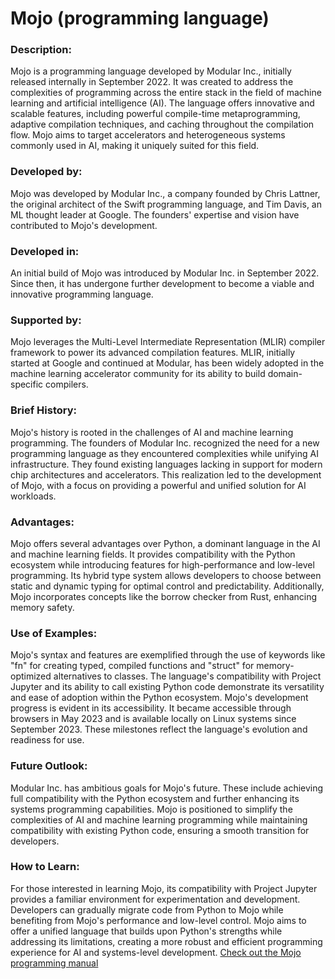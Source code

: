 # Mojo (programming language)


### Description:

Mojo is a programming language developed by Modular Inc., initially released internally in September 2022. It was created to address the complexities of programming across the entire stack in the field of machine learning and artificial intelligence (AI). The language offers innovative and scalable features, including powerful compile-time metaprogramming, adaptive compilation techniques, and caching throughout the compilation flow. Mojo aims to target accelerators and heterogeneous systems commonly used in AI, making it uniquely suited for this field.

### Developed by:

Mojo was developed by Modular Inc., a company founded by Chris Lattner, the original architect of the Swift programming language, and Tim Davis, an ML thought leader at Google. The founders' expertise and vision have contributed to Mojo's development.

### Developed in:

An initial build of Mojo was introduced by Modular Inc. in September 2022. Since then, it has undergone further development to become a viable and innovative programming language.

### Supported by:

Mojo leverages the Multi-Level Intermediate Representation (MLIR) compiler framework to power its advanced compilation features. MLIR, initially started at Google and continued at Modular, has been widely adopted in the machine learning accelerator community for its ability to build domain-specific compilers.

### Brief History:

Mojo's history is rooted in the challenges of AI and machine learning programming. The founders of Modular Inc. recognized the need for a new programming language as they encountered complexities while unifying AI infrastructure. They found existing languages lacking in support for modern chip architectures and accelerators. This realization led to the development of Mojo, with a focus on providing a powerful and unified solution for AI workloads.

### Advantages:

Mojo offers several advantages over Python, a dominant language in the AI and machine learning fields. It provides compatibility with the Python ecosystem while introducing features for high-performance and low-level programming. Its hybrid type system allows developers to choose between static and dynamic typing for optimal control and predictability. Additionally, Mojo incorporates concepts like the borrow checker from Rust, enhancing memory safety.

### Use of Examples:

Mojo's syntax and features are exemplified through the use of keywords like "fn" for creating typed, compiled functions and "struct" for memory-optimized alternatives to classes. The language's compatibility with Project Jupyter and its ability to call existing Python code demonstrate its versatility and ease of adoption within the Python ecosystem.
Mojo's development progress is evident in its accessibility. It became accessible through browsers in May 2023 and is available locally on Linux systems since September 2023. These milestones reflect the language's evolution and readiness for use.

### Future Outlook:

Modular Inc. has ambitious goals for Mojo's future. These include achieving full compatibility with the Python ecosystem and further enhancing its systems programming capabilities. Mojo is positioned to simplify the complexities of AI and machine learning programming while maintaining compatibility with existing Python code, ensuring a smooth transition for developers.

### How to Learn:

For those interested in learning Mojo, its compatibility with Project Jupyter provides a familiar environment for experimentation and development. Developers can gradually migrate code from Python to Mojo while benefiting from Mojo's performance and low-level control. Mojo aims to offer a unified language that builds upon Python's strengths while addressing its limitations, creating a more robust and efficient programming experience for AI and systems-level development.
[Check out the Mojo programming manual](https://docs.modular.com/mojo/programming-manual.html)
